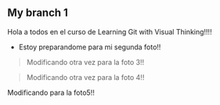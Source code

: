 ## My branch 1

Hola a todos en el curso de Learning Git with Visual Thinking!!!!


- Estoy preparandome para mi segunda foto!!

> Modificando otra vez para la foto 3!!

> Modificando otra vez para la foto 4!!

Modificando para la foto5!!
